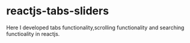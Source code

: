 # reactjs-tabs-sliders

Here I developed tabs functionality,scrolling functionality and searching functioality in reactjs.
